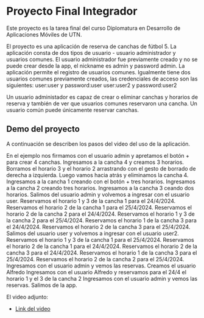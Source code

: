 # Proyecto Final Integrador

Este proyecto es la tarea final del curso Diplomatura en Desarrollo de Aplicaciones Móviles de UTN.

El proyecto es una aplicación de reserva de canchas de fútbol 5.
La aplicación consta de dos tipos de usuario - usuario administrador y usuarios comunes.
El usuario administrador fue previamente creado y no se puede crear desde la app, el nickname es admin y password admin.
La aplicación permite el registro de usuarios comunes. 
Igualmente tiene dos usuarios comunes previamente creados, las credenciales de acceso son las siguientes:
user:user y password:user
user:user2 y password:user2

Un usuario administador es capaz de crear o eliminar canchas y horarios de reserva y también de ver que usuarios comunes reservaron una cancha.
Un usuario común puede únicamente reservar canchas.

## Demo del proyecto

A continuación se describen los pasos del video del uso de la aplicación.

En el ejemplo nos firmamos con el usuario admin y apretamos el botón + para crear 4 canchas.
Ingresamos a la cancha 4 y creamos 3 horarios.
Borramos el horario 3 y el horario 2 arrastrando con el gesto de borrado de derecha a izquierda.
Luego vamos hacia atrás y eliminamos la cancha 4.
Ingresamos a la cancha 1 creando con el botón + tres horarios.
Ingresamos a la cancha 2 creando tres horarios.
Ingresamos a la cancha 3 ceando dos horarios.
Salimos del usuario admin y volvemos a ingresar con el usuario user.
Reservamos el horario 1 y 3 de la cancha 1 para el 24/4/2024.
Reservamos el horario 2 de la cancha 1 para el 25/4/2024.
Reservamos el horario 2 de la cancha 2 para el 24/4/2024.
Reservamos el horario 1 y 3 de la cancha 2 para el 25/4/2024.
Reservamos el horario 1 de la cancha 3 para el 24/4/2024.
Reservamos el horario 2 de la cancha 3 para el 25/4/2024.
Salimos del usuario user y volvemos a ingresar con el usuario user2.
Reservamos el horario 1 y 3 de la cancha 1 para el 25/4/2024.
Reservamos el horario 2 de la cancha 1 para el 24/4/2024.
Reservamos el horario 2 de la cancha 3 para el 24/4/2024.
Reservamos el horario 1 de la cancha 3 para el 25/4/2024.
Reservamos el horario 2 de la cancha 2 para el 25/4/2024.
Ingresamos con el usuario admin y vemos las reservas.
Creamos el usuario Alfredo
Ingresamos con el usuario Alfredo y reservamos para el 24/4 el horario 1 y el 3 de la cancha 2
Ingresamos con el usuario admin y vemos las reservas.
Salimos de la app.

El video adjunto:

- [Link del video](http://alfredo.xn--via-8ma.net/video/demo.mp4)


